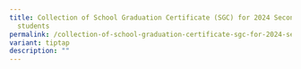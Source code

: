 ```yaml
---
title: Collection of School Graduation Certificate (SGC) for 2024 Secondary 4 NA
  students
permalink: /collection-of-school-graduation-certificate-sgc-for-2024-secondary-4-na-students/
variant: tiptap
description: ""
---
```

